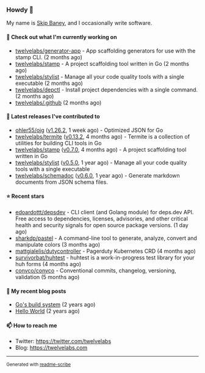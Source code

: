 ### Howdy 👋

My name is [Skip Baney](https://twelvelabs.com), and I occasionally write software.

#### 👷 Check out what I'm currently working on

- [twelvelabs/generator-app](https://github.com/twelvelabs/generator-app) - App scaffolding generators for use with the stamp CLI. (2 months ago)
- [twelvelabs/stamp](https://github.com/twelvelabs/stamp) - A project scaffolding tool written in Go (2 months ago)
- [twelvelabs/stylist](https://github.com/twelvelabs/stylist) - Manage all your code quality tools with a single executable (2 months ago)
- [twelvelabs/depctl](https://github.com/twelvelabs/depctl) - Install project dependencies with a single command. (2 months ago)
- [twelvelabs/.github](https://github.com/twelvelabs/.github) (2 months ago)

#### 🔭 Latest releases I've contributed to

- [ohler55/ojg](https://github.com/ohler55/ojg) ([v1.26.2](https://github.com/ohler55/ojg/releases/tag/v1.26.2), 1 week ago) - Optimized JSON for Go
- [twelvelabs/termite](https://github.com/twelvelabs/termite) ([v0.13.2](https://github.com/twelvelabs/termite/releases/tag/v0.13.2), 4 months ago) - Termite is a collection of utilities for building CLI tools in Go
- [twelvelabs/stamp](https://github.com/twelvelabs/stamp) ([v0.7.0](https://github.com/twelvelabs/stamp/releases/tag/v0.7.0), 4 months ago) - A project scaffolding tool written in Go
- [twelvelabs/stylist](https://github.com/twelvelabs/stylist) ([v0.5.0](https://github.com/twelvelabs/stylist/releases/tag/v0.5.0), 1 year ago) - Manage all your code quality tools with a single executable
- [twelvelabs/schemadoc](https://github.com/twelvelabs/schemadoc) ([v0.6.0](https://github.com/twelvelabs/schemadoc/releases/tag/v0.6.0), 1 year ago) - Generate markdown documents from JSON schema files.

#### ⭐ Recent stars

- [edoardottt/depsdev](https://github.com/edoardottt/depsdev) - CLI client (and Golang module) for deps.dev API. Free access to dependencies, licenses, advisories, and other critical health and security signals for open source package versions. (1 day ago)
- [sharkdp/pastel](https://github.com/sharkdp/pastel) - A command-line tool to generate, analyze, convert and manipulate colors (3 months ago)
- [mattgialelis/dutycontroller](https://github.com/mattgialelis/dutycontroller) - Pagerduty Kubernetes CRD (4 months ago)
- [survivorbat/huhtest](https://github.com/survivorbat/huhtest) - huhtest is a work-in-progress test library for your huh forms (4 months ago)
- [convco/convco](https://github.com/convco/convco) - Conventional commits, changelog, versioning, validation (5 months ago)

#### 📜 My recent blog posts

- [Go&#39;s build system](https://twelvelabs.com/2023/01/02/go-build-system/) (2 years ago)
- [Hello World](https://twelvelabs.com/2022/11/20/hello-world/) (2 years ago)

#### 📫 How to reach me

- Twitter: <https://twitter.com/twelvelabs>
- Blog: <https://twelvelabs.com>

---

<sup>Generated with [readme-scribe](https://github.com/muesli/readme-scribe)</sup>
